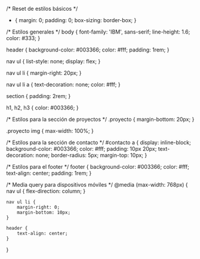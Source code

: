 /* Reset de estilos básicos */
* {
    margin: 0;
    padding: 0;
    box-sizing: border-box;
}

/* Estilos generales */
body {
    font-family: 'IBM', sans-serif;
    line-height: 1.6;
    color: #333;
}

header {
    background-color: #003366;
    color: #fff;
    padding: 1rem;
}

nav ul {
    list-style: none;
    display: flex;
}

nav ul li {
    margin-right: 20px;
}

nav ul li a {
    text-decoration: none;
    color: #fff;
}

section {
    padding: 2rem;
}

h1, h2, h3 {
    color: #003366;
}

/* Estilos para la sección de proyectos */
.proyecto {
    margin-bottom: 20px;
}

.proyecto img {
    max-width: 100%;
}

/* Estilos para la sección de contacto */
#contacto a {
    display: inline-block;
    background-color: #003366;
    color: #fff;
    padding: 10px 20px;
    text-decoration: none;
    border-radius: 5px;
    margin-top: 10px;
}

/* Estilos para el footer */
footer {
    background-color: #003366;
    color: #fff;
    text-align: center;
    padding: 1rem;
}

/* Media query para dispositivos móviles */
@media (max-width: 768px) {
    nav ul {
        flex-direction: column;
    }

    nav ul li {
        margin-right: 0;
        margin-bottom: 10px;
    }

    header {
        text-align: center;
    }
}
